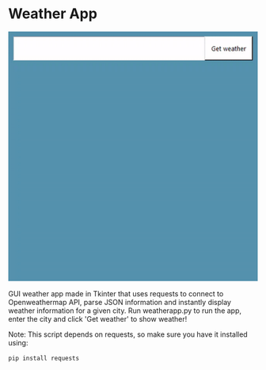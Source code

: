 # Weather App







![Weather App Demo](capture.gif)







GUI weather app made in Tkinter that uses requests to connect to Openweathermap API, parse JSON information and instantly display weather information for a given city. Run weatherapp.py to run the app, enter the city and click 'Get weather' to show weather!



Note: This script depends on requests, so make sure you have it installed using:



```
pip install requests
```